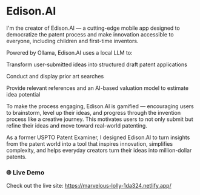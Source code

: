 # Edison.AI

I'm the creator of Edison.AI — a cutting-edge mobile app designed to democratize the patent process and make innovation accessible to everyone, including children and first-time inventors.

Powered by Ollama, Edison.AI uses a local LLM to:

Transform user-submitted ideas into structured draft patent applications

Conduct and display prior art searches

Provide relevant references and an AI-based valuation model to estimate idea potential

To make the process engaging, Edison.AI is gamified — encouraging users to brainstorm, level up their ideas, and progress through the invention process like a creative journey. This motivates users to not only submit but refine their ideas and move toward real-world patenting.

As a former USPTO Patent Examiner, I designed Edison.AI to turn insights from the patent world into a tool that inspires innovation, simplifies complexity, and helps everyday creators turn their ideas into million-dollar patents.

### 🌐 Live Demo

Check out the live site: https://marvelous-lolly-1da324.netlify.app/

